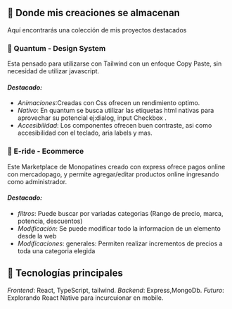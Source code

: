 ## 🧠 Donde mis creaciones se almacenan
Aquí encontrarás una colección de mis proyectos destacados
### 🎨 Quantum - Design System
Esta pensado para utilizarse con Tailwind con un enfoque Copy Paste, sin necesidad de utilizar javascript.
#### _Destacado:_
- _Animaciones_:Creadas con Css ofrecen un rendimiento optimo.
- _Nativo_: En quantum se busca utilizar las etiquetas html nativas para aprovechar su potencial ej:dialog, input Checkbox .
- _Accesibilidad_: Los componentes ofrecen buen contraste, asi como accesibilidad con el teclado, aria labels y mas.

### 🛴 E-ride - Ecommerce
Este Marketplace de Monopatines creado con express ofrece pagos online con mercadopago, y permite agregar/editar productos online ingresando como administrador.
#### _Destacado:_
- _filtros_: Puede buscar por variadas categorias (Rango de precio, marca, potencia, descuentos)
- _Modificación_: Se puede modificar todo la informacion de un elemento desde la web
- _Modificaciones_: generales: Permiten realizar incrementos de precios a toda una categoria elegida

## 🚀 Tecnologías principales
_Frontend_: React, TypeScript, tailwind.
_Backend_: Express,MongoDb.
_Futuro_: Explorando React Native para incurcuionar en mobile.
